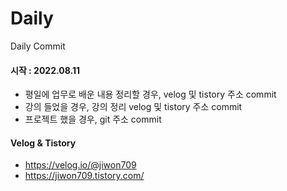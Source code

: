 # Daily
Daily Commit   
   
#### 시작 : 2022.08.11

- 평일에 업무로 배운 내용 정리할 경우, velog 및 tistory 주소 commit
- 강의 들었을 경우, 강의 정리 velog 및 tistory 주소 commit
- 프로젝트 했을 경우, git 주소 commit

#### Velog & Tistory
- https://velog.io/@jiwon709
- https://jiwon709.tistory.com/
